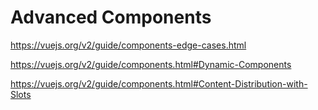 # Advanced Components
https://vuejs.org/v2/guide/components-edge-cases.html  

https://vuejs.org/v2/guide/components.html#Dynamic-Components  

https://vuejs.org/v2/guide/components.html#Content-Distribution-with-Slots  
